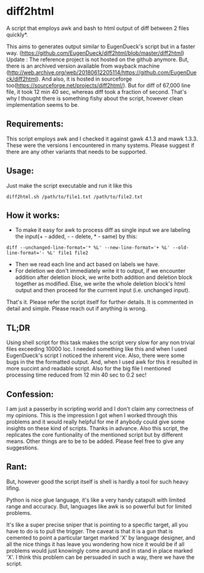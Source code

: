 # diff2html
A script that employs awk and bash to html output of diff between 2 files quickly*.

This aims to generates output similar to EugenDueck's script but in a faster way. (https://github.com/EugenDueck/diff2html/blob/master/diff2html)
Update :
The reference project is not hosted on the github anymore. But, there is an archived version available from wayback machine (http://web.archive.org/web/20180612205114/https://github.com/EugenDueck/diff2html).
And also, it is hosted in sourceforge too(https://sourceforge.net/projects/diff2html/).
But for diff of 67,000 line file, it took 12 min 40 sec, whereas diff took a fraction of second. That's why I thought there is something fishy about the script, however clean implementation seems to be.

## Requirements:
This script employs awk and I checked it against gawk 4.1.3 and mawk 1.3.3. These were the versions I encountered in many systems. Please suggest if there are any other variants that needs to be supported.

## Usage:
Just make the script executable and run it like this
```
diff2html.sh /path/to/file1.txt /path/to/file2.txt
```

## How it works:
* To make it easy for awk to process diff as single input we are labeling the input(+ - added, - - delete, * - same) by this:
 ```
 diff --unchanged-line-format='* %L' --new-line-format='+ %L' --old-line-format='- %L' file1 file2
 ```
* Then we read each line and act based on labels we have.
* For deletion we don't immediately write it to output, if we encounter addition after deletion block, we write both addition and deletion block together as modified. Else, we write the whole deletion block's html output and then proceed for the currrent input (i.e. unchanged input).

That's it.
Please refer the script itself for further details. It is commented in detail and simple. Please reach out if anything is wrong.

## TL;DR
Using shell script for this task makes the script very slow for any non trivial files exceeding 10000 loc. I needed something like this and when I used EugenDueck's script I noticed the inherent vice.  Also, there were some bugs in the the formatted output. And, when I used awk for this it resulted in more succint and readable script. Also for the big file I mentioned processing time reduced from 12 min 40 sec to 0.2 sec!

## Confession:
I am just a passerby in scripting world and I don't claim any correctness of my opinions. This is the impression I got when I worked through this problems and it would really helpful for me if anybody could give some insights on these kind of scripts. Thanks in advance.
Also this script, the replicates the core funtionality of the mentioned script but by different means. Other things are to be to be added. Please feel free to give any suggestions.

## Rant:
But, however good the script itself is shell is hardly a tool for such heavy lifing. 

Python is nice glue language, it's like a very handy catapult with limited range and accuracy. But, languages like awk is so powerful but for limited problems.

It's like a super precise sniper that is pointing to a specific target, all you have to do is to pull the trigger. The caveat is that it is a gun that is cemented to point a particular target marked 'X' by language designer, and all the nice things it has leave you wondering how nice it would be if all problems would just knowingly come around and in stand in place marked 'X'. I think this problem can be persuaded in such a way, there we have the script.
